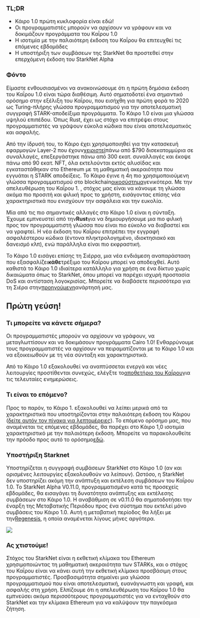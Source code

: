 ### TL;DR

* Κάιρο 1.0 πρώτη κυκλοφορία είναι εδώ!
* Οι προγραμματιστές μπορούν να αρχίσουν να γράφουν και να δοκιμάζουν προγράμματα του Καΐρου 1.0
* Η ισοτιμία με την παλαιότερη έκδοση του Καΐρου θα επιτευχθεί τις επόμενες εβδομάδες
* Η υποστήριξη των συμβάσεων της StarkNet θα προστεθεί στην επερχόμενη έκδοση του StarkNet Alpha

### Φόντο

Είμαστε ενθουσιασμένοι να ανακοινώσουμε ότι η πρώτη δημόσια έκδοση του Καΐρου 1.0 είναι τώρα διαθέσιμη. Αυτό σηματοδοτεί ένα σημαντικό ορόσημο στην εξέλιξη του Καΐρου, που εισήχθη για πρώτη φορά το 2020 ως Turing-πλήρης γλώσσα προγραμματισμού για την αποτελεσματική συγγραφή STARK-αποδείξιμα προγράμματα. Το Κάιρο 1.0 είναι μια γλώσσα υψηλού επιπέδου. Όπως Rust, έχει ως στόχο να επιτρέψει στους προγραμματιστές να γράψουν εύκολα κώδικα που είναι αποτελεσματικός και ασφαλής.

Από την ίδρυσή του, το Κάιρο έχει χρησιμοποιηθεί για την κατασκευή εφαρμογών Layer-2 που έχουν[χειριστεί](https://dashboard.starkware.co/starkex)πάνω από $790 δισεκατομμύρια σε συναλλαγές, επεξεργάστηκε πάνω από 300 εκατ. συναλλαγές και έκοψε πάνω από 90 εκατ. NFT, όλα εκτελούνται εκτός αλυσίδας και εγκαταστάθηκαν στο Ethereum με τη μαθηματική ακεραιότητα που εγγυάται η STARK αποδείξεις. Το Κάιρο έγινε η 4η πιο χρησιμοποιούμενη γλώσσα προγραμματισμού στο blockchain[οικοσύστημα](https://defillama.com/languages)γενικότερα. Με την απελευθέρωση του Καΐρου 1. , στόχος μας είναι να κάνουμε τη γλώσσα ακόμα πιο προσιτή και φιλική προς το χρήστη, εισάγοντας επίσης νέα χαρακτηριστικά που ενισχύουν την ασφάλεια και την ευκολία.

Μία από τις πιο σημαντικές αλλαγές στο Κάιρο 1.0 είναι η σύνταξη. Έχουμε εμπνευστεί από την**Rust**για να δημιουργήσουμε μια πιο φιλική προς τον προγραμματιστή γλώσσα που είναι πιο εύκολο να διαβαστεί και να γραφτεί. Η νέα έκδοση του Καΐρου επιτρέπει την εγγραφή ασφαλέστερου κώδικα (έντονα πληκτρολογημένο, ιδιοκτησιακό και δανεισμό κλπ), ενώ παράλληλα είναι πιο εκφραστική.

Το Κάιρο 1.0 εισάγει επίσης τη Σιέρρα, μια νέα ενδιάμεση αναπαράσταση που εξασφαλίζει**κάθε**τρέξιμο του Καΐρου μπορεί να αποδειχθεί. Αυτό καθιστά το Κάιρο 1.0 ιδιαίτερα κατάλληλο για χρήση σε ένα δίκτυο χωρίς δικαιώματα όπως το StarkNet, όπου μπορεί να παρέχει ισχυρή προστασία DoS και αντίσταση λογοκρισίας. Μπορείτε να διαβάσετε περισσότερα για τη Σιέρα στην[προηγούμενη](https://medium.com/starkware/cairo-1-0-aa96eefb19a0)ανάρτησή μας.

## Πρώτη γεύση!

### Τι μπορείτε να κάνετε σήμερα?

Οι προγραμματιστές μπορούν να αρχίσουν να γράφουν, να μεταγλωττίσουν και να δοκιμάσουν προγράμματα Cairo 1.0! Ενθαρρύνουμε τους προγραμματιστές να αρχίσουν να πειραματίζονται με το Κάιρο 1.0 και να εξοικειωθούν με τη νέα σύνταξη και χαρακτηριστικά.

Από το Κάιρο 1.0 εξακολουθεί να αναπτύσσεται ενεργά και νέες λειτουργίες προστίθενται συνεχώς, ελέγξτε το[αποθετήριο του Καΐρου](https://github.com/starkware-libs/cairo/)για τις τελευταίες ενημερώσεις.

### Τι είναι το επόμενο?

Προς το παρόν, το Κάιρο 1. εξακολουθεί να λείπει μερικά από τα χαρακτηριστικά που υποστηρίζονται στην παλαιότερη έκδοση του Κάιρου ([δείτε αυτόν τον πίνακα για λεπτομέρειες](https://github.com/starkware-libs/cairo/blob/main/docs/FEATURE_PARITY.md)). Το επόμενο ορόσημο μας, που αναμένεται τις επόμενες εβδομάδες, θα παρέχει στο Κάιρο 1,0 ισοτιμία χαρακτηριστικό με την παλαιότερη έκδοση. Μπορείτε να παρακολουθείτε την πρόοδο προς αυτό το ορόσημο[εδώ](https://github.com/starkware-libs/cairo/blob/main/docs/FEATURE_PARITY.md).

### Υποστήριξη Starknet

Υποστηρίζεται η συγγραφή συμβάσεων StarkNet στο Κάιρο 1.0 (αν και ορισμένες λειτουργίες εξακολουθούν να λείπουν). Ωστόσο, η StarkNet δεν υποστηρίζει ακόμη την ανάπτυξη και εκτέλεση συμβάσεων του Καΐρου 1.0. Το StarkNet Alpha V0.11.0, προγραμματισμένο κατά τις προσεχείς εβδομάδες, θα εισαγάγει τη δυνατότητα ανάπτυξης και εκτέλεσης συμβάσεων στο Κάιρο 1.0. Η αναβάθμιση σε v0.11.0 θα σηματοδοτήσει την έναρξη της Μεταβατικής Περιόδου προς ένα σύστημα που εκτελεί μόνο συμβάσεις του Κάιρο 1.0. Αυτή η μεταβατική περίοδος θα λήξει με την[Regenesis](https://medium.com/starkware/starknet-regenesis-the-plan-bd0219843ef4), η οποία αναμένεται λίγους μήνες αργότερα.

![](/assets/0_odxbxeacqdwizlfw.jpg)

### Ας χτιστούμε!

Στόχος του StarkNet είναι η εκθετική κλίμακα του Ethereum χρησιμοποιώντας τη μαθηματική ακεραιότητα των STARKs, και ο στόχος του Καΐρου είναι να κάνει αυτή την εκθετική κλίμακα προσβάσιμη στους προγραμματιστές. Προσβασιμότητα σημαίνει μια γλώσσα προγραμματισμού που είναι αποτελεσματική, ευανάγνωστη και γραφή, και ασφαλής στη χρήση. Ελπίζουμε ότι η απελευθέρωση του Καΐρου 1.0 θα εμπνεύσει ακόμα περισσότερους προγραμματιστές για να ενταχθούν στο StarkNet και την κλίμακα Ethereum για να καλύψουν την παγκόσμια ζήτηση.